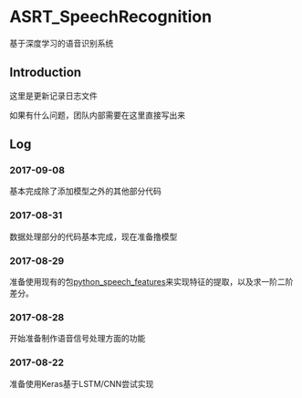 # ASRT_SpeechRecognition基于深度学习的语音识别系统## Introduction这里是更新记录日志文件如果有什么问题，团队内部需要在这里直接写出来## Log### 2017-09-08基本完成除了添加模型之外的其他部分代码### 2017-08-31数据处理部分的代码基本完成，现在准备撸模型### 2017-08-29准备使用现有的包[python_speech_features](https://github.com/jameslyons/python_speech_features)来实现特征的提取，以及求一阶二阶差分。### 2017-08-28开始准备制作语音信号处理方面的功能### 2017-08-22准备使用Keras基于LSTM/CNN尝试实现